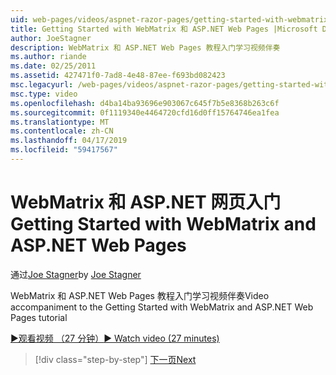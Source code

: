 ```yaml
---
uid: web-pages/videos/aspnet-razor-pages/getting-started-with-webmatrix-and-aspnet-web-pages
title: Getting Started with WebMatrix 和 ASP.NET Web Pages |Microsoft Docs
author: JoeStagner
description: WebMatrix 和 ASP.NET Web Pages 教程入门学习视频伴奏
ms.author: riande
ms.date: 02/25/2011
ms.assetid: 427471f0-7ad8-4e48-87ee-f693bd082423
msc.legacyurl: /web-pages/videos/aspnet-razor-pages/getting-started-with-webmatrix-and-aspnet-web-pages
msc.type: video
ms.openlocfilehash: d4ba14ba93696e903067c645f7b5e8368b263c6f
ms.sourcegitcommit: 0f1119340e4464720cfd16d0ff15764746ea1fea
ms.translationtype: MT
ms.contentlocale: zh-CN
ms.lasthandoff: 04/17/2019
ms.locfileid: "59417567"
---
```

# <a name="getting-started-with-webmatrix-and-aspnet-web-pages"></a><span data-ttu-id="0cf5f-103">WebMatrix 和 ASP.NET 网页入门</span><span class="sxs-lookup"><span data-stu-id="0cf5f-103">Getting Started with WebMatrix and ASP.NET Web Pages</span></span>

<span data-ttu-id="0cf5f-104">通过[Joe Stagner](https://github.com/JoeStagner)</span><span class="sxs-lookup"><span data-stu-id="0cf5f-104">by [Joe Stagner](https://github.com/JoeStagner)</span></span>

<span data-ttu-id="0cf5f-105">WebMatrix 和 ASP.NET Web Pages 教程入门学习视频伴奏</span><span class="sxs-lookup"><span data-stu-id="0cf5f-105">Video accompaniment to the Getting Started with WebMatrix and ASP.NET Web Pages tutorial</span></span>

[<span data-ttu-id="0cf5f-106">&#9654;观看视频 （27 分钟）</span><span class="sxs-lookup"><span data-stu-id="0cf5f-106">&#9654; Watch video (27 minutes)</span></span>](https://channel9.msdn.com/Blogs/ASP-NET-Site-Videos/getting-started-with-webmatrix-and-aspnet-web-pages)

> [!div class="step-by-step"]
> [<span data-ttu-id="0cf5f-107">下一页</span><span class="sxs-lookup"><span data-stu-id="0cf5f-107">Next</span></span>](introduction-to-aspnet-web-programming-using-the-razor-syntax.md)
